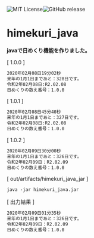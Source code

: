 ![MIT License](http://img.shields.io/badge/license-MIT-blue.svg?style=flat)![GitHub release](https://img.shields.io/github/release/takkii/himekuri_java.svg?style=flat)

# himekuri_java

**javaで日めくり機能を作りました。**

[ 1.0.0 ]

```markdown
2020年02月08日19分02秒
来年の1月1日まであと：328日です。
令和2年02月08日:R2.02.08
日めくりの数え番号：1.0.0
```

[ 1.0.1 ]

```markdown
2020年02月08日45分40秒
来年の1月1日まであと：327日です。
令和2年02月08日:R2.02.08
日めくりの数え番号：1.0.0
```

[ 1.0.2 ]

```markdown
2020年02月09日30分00秒
来年の1月1日まであと：326日です。
令和2年02月09日：R2.02.09
日めくりの数え番号：1.0.0
```

[ out/artifacts/himekuri_java_jar ]

```markdown
java -jar himekuri_java.jar
```

[ 出力結果 ]

```markdown
2020年02月09日01分35秒
来年の1月1日まであと：326日です。
令和2年02月09日：R2.02.09
日めくりの数え番号：1.0.0
```